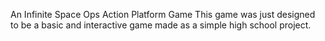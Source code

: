 An Infinite Space Ops Action Platform Game
This game was just designed to be a basic and interactive game made as a simple high school project.

